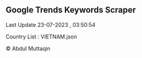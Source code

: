 

## Google Trends Keywords Scraper 
 
Last Update 23-07-2023 , 03:50:54

Country List :
VIETNAM.json



© Abdul Muttaqin 
